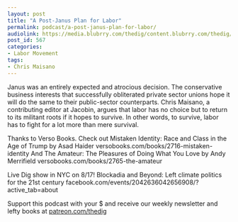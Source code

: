 ```yaml
---
layout: post
title: "A Post-Janus Plan for Labor"
permalink: podcast/a-post-janus-plan-for-labor/
audiolink: https://media.blubrry.com/thedig/content.blubrry.com/thedig/The_Dig_-_EP_133_-_Maisano.mp3
post_id: 567
categories: 
- Labor Movement
tags: 
- Chris Maisano
---
```


Janus was an entirely expected and atrocious decision. The conservative business interests that successfully obliterated private sector unions hope it will do the same to their public-sector counterparts. Chris Maisano, a contributing editor at Jacobin, argues that labor has no choice but to return to its militant roots if it hopes to survive. In other words, to survive, labor has to fight for a lot more than mere survival.

Thanks to Verso Books. Check out Mistaken Identity: Race and Class in the Age of Trump by Asad Haider versobooks.com/books/2716-mistaken-identity And The Amateur: The Pleasures of Doing What You Love by Andy Merrifield versobooks.com/books/2765-the-amateur

Live Dig show in NYC on 8/17! Blockadia and Beyond: Left climate politics for the 21st century facebook.com/events/2042636042656908/?active_tab=about

Support this podcast with your $ and receive our weekly newsletter and lefty books at [patreon.com/thedig](http://www.patreon.com/TheDig) 